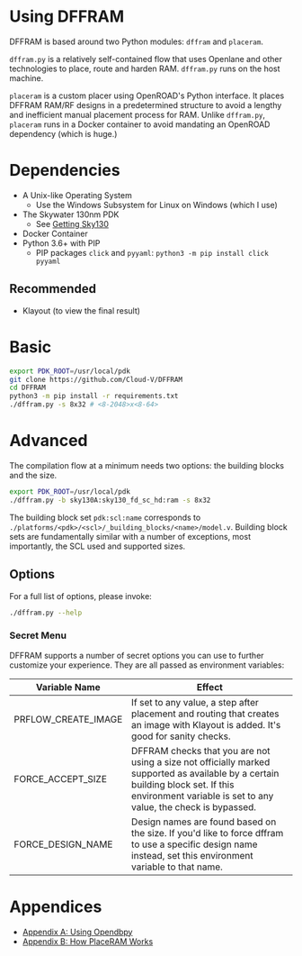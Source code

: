 # Using DFFRAM
DFFRAM is based around two Python modules: `dffram` and `placeram`.

`dffram.py` is a relatively self-contained flow that uses Openlane and other technologies to place, route and harden RAM. `dffram.py` runs on the host machine.

`placeram` is a custom placer using OpenROAD's Python interface. It places DFFRAM RAM/RF designs in a predetermined structure to avoid a lengthy and inefficient manual placement process for RAM. Unlike `dffram.py`, `placeram` runs in a Docker container to avoid mandating an OpenROAD dependency (which is huge.)

# Dependencies
* A Unix-like Operating System
  * Use the Windows Subsystem for Linux on Windows (which I use)
* The Skywater 130nm PDK
  * See [Getting Sky130](./md/Getting%20Sky130.md)
* Docker Container
* Python 3.6+ with PIP
  * PIP packages `click` and `pyyaml`: `python3 -m pip install click pyyaml`

## Recommended
* Klayout (to view the final result)

# Basic
```sh
export PDK_ROOT=/usr/local/pdk
git clone https://github.com/Cloud-V/DFFRAM 
cd DFFRAM
python3 -m pip install -r requirements.txt
./dffram.py -s 8x32 # <8-2048>x<8-64>
```

# Advanced
The compilation flow at a minimum needs two options: the building blocks and the size.

```sh
export PDK_ROOT=/usr/local/pdk
./dffram.py -b sky130A:sky130_fd_sc_hd:ram -s 8x32
```

The building block set `pdk:scl:name` corresponds to `./platforms/<pdk>/<scl>/_building_blocks/<name>/model.v`. Building block sets are fundamentally similar with a number of exceptions, most importantly, the SCL used and supported sizes.

## Options
For a full list of options, please invoke:
```sh
./dffram.py --help
```

### Secret Menu
DFFRAM supports a number of secret options you can use to further customize your experience. They are all passed as environment variables:

Variable Name|Effect
-|-
PRFLOW_CREATE_IMAGE|If set to any value, a step after placement and routing that creates an image with Klayout is added. It's good for sanity checks.
FORCE_ACCEPT_SIZE|DFFRAM checks that you are not using a size not officially marked supported as available by a certain building block set. If this environment variable is set to any value, the check is bypassed.
FORCE_DESIGN_NAME|Design names are found based on the size. If you'd like to force dffram to use a specific design name instead, set this environment variable to that name.


# Appendices
- [Appendix A: Using Opendbpy](./md/Using%20Opendbpy.md)
- [Appendix B: How PlaceRAM Works](./md/How%20PlaceRAM%20Works.md)